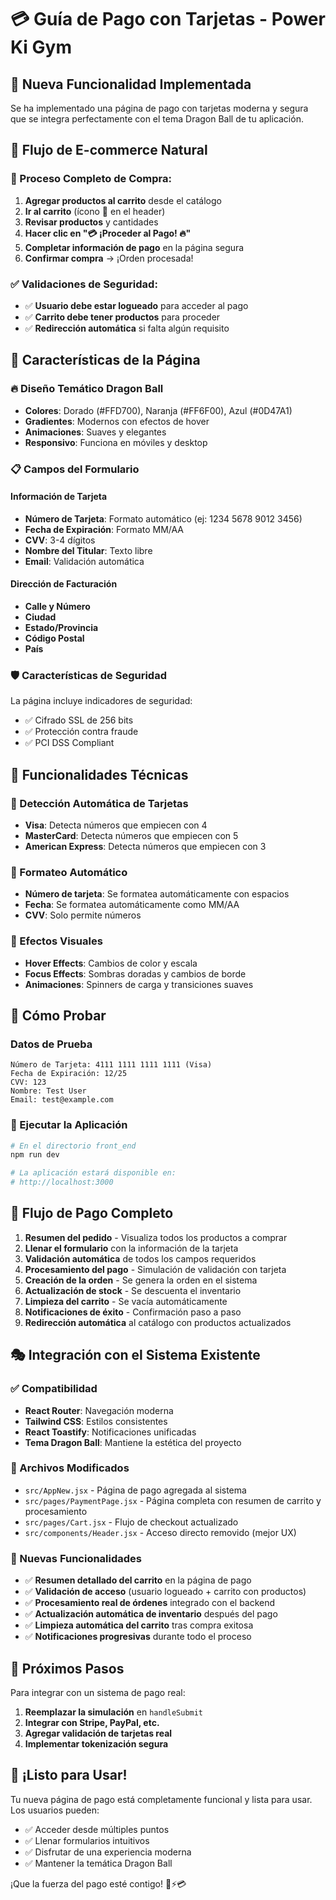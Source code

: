 # 💳 Guía de Pago con Tarjetas - Power Ki Gym

## 🚀 Nueva Funcionalidad Implementada

Se ha implementado una página de pago con tarjetas moderna y segura que se integra perfectamente con el tema Dragon Ball de tu aplicación.

## 📍 Flujo de E-commerce Natural

### 🛒 Proceso Completo de Compra:
1. **Agregar productos al carrito** desde el catálogo
2. **Ir al carrito** (ícono 🛒 en el header)
3. **Revisar productos** y cantidades
4. **Hacer clic en "💳 ¡Proceder al Pago! 🔥"**
5. **Completar información de pago** en la página segura
6. **Confirmar compra** → ¡Orden procesada!

### ✅ Validaciones de Seguridad:
- ✅ **Usuario debe estar logueado** para acceder al pago
- ✅ **Carrito debe tener productos** para proceder
- ✅ **Redirección automática** si falta algún requisito

## 🎨 Características de la Página

### 🔥 Diseño Temático Dragon Ball
- **Colores**: Dorado (#FFD700), Naranja (#FF6F00), Azul (#0D47A1)
- **Gradientes**: Modernos con efectos de hover
- **Animaciones**: Suaves y elegantes
- **Responsivo**: Funciona en móviles y desktop

### 📋 Campos del Formulario

#### Información de Tarjeta
- **Número de Tarjeta**: Formato automático (ej: 1234 5678 9012 3456)
- **Fecha de Expiración**: Formato MM/AA
- **CVV**: 3-4 dígitos
- **Nombre del Titular**: Texto libre
- **Email**: Validación automática

#### Dirección de Facturación
- **Calle y Número**
- **Ciudad**
- **Estado/Provincia**
- **Código Postal**
- **País**

### 🛡️ Características de Seguridad

La página incluye indicadores de seguridad:
- ✅ Cifrado SSL de 256 bits
- ✅ Protección contra fraude
- ✅ PCI DSS Compliant

## 🔧 Funcionalidades Técnicas

### 🎯 Detección Automática de Tarjetas
- **Visa**: Detecta números que empiecen con 4
- **MasterCard**: Detecta números que empiecen con 5
- **American Express**: Detecta números que empiecen con 3

### 📱 Formateo Automático
- **Número de tarjeta**: Se formatea automáticamente con espacios
- **Fecha**: Se formatea automáticamente como MM/AA
- **CVV**: Solo permite números

### 🎨 Efectos Visuales
- **Hover Effects**: Cambios de color y escala
- **Focus Effects**: Sombras doradas y cambios de borde
- **Animaciones**: Spinners de carga y transiciones suaves

## 🧪 Cómo Probar

### Datos de Prueba
```
Número de Tarjeta: 4111 1111 1111 1111 (Visa)
Fecha de Expiración: 12/25
CVV: 123
Nombre: Test User
Email: test@example.com
```

### 🚀 Ejecutar la Aplicación
```bash
# En el directorio front_end
npm run dev

# La aplicación estará disponible en:
# http://localhost:3000
```

## 🔄 Flujo de Pago Completo

1. **Resumen del pedido** - Visualiza todos los productos a comprar
2. **Llenar el formulario** con la información de la tarjeta
3. **Validación automática** de todos los campos requeridos
4. **Procesamiento del pago** - Simulación de validación con tarjeta
5. **Creación de la orden** - Se genera la orden en el sistema
6. **Actualización de stock** - Se descuenta el inventario
7. **Limpieza del carrito** - Se vacía automáticamente
8. **Notificaciones de éxito** - Confirmación paso a paso
9. **Redirección automática** al catálogo con productos actualizados

## 🎭 Integración con el Sistema Existente

### ✅ Compatibilidad
- **React Router**: Navegación moderna
- **Tailwind CSS**: Estilos consistentes
- **React Toastify**: Notificaciones unificadas
- **Tema Dragon Ball**: Mantiene la estética del proyecto

### 📁 Archivos Modificados
- `src/AppNew.jsx` - Página de pago agregada al sistema
- `src/pages/PaymentPage.jsx` - Página completa con resumen de carrito y procesamiento
- `src/pages/Cart.jsx` - Flujo de checkout actualizado
- `src/components/Header.jsx` - Acceso directo removido (mejor UX)

### 🎯 Nuevas Funcionalidades
- ✅ **Resumen detallado del carrito** en la página de pago
- ✅ **Validación de acceso** (usuario logueado + carrito con productos)
- ✅ **Procesamiento real de órdenes** integrado con el backend
- ✅ **Actualización automática de inventario** después del pago
- ✅ **Limpieza automática del carrito** tras compra exitosa
- ✅ **Notificaciones progresivas** durante todo el proceso

## 🚀 Próximos Pasos

Para integrar con un sistema de pago real:

1. **Reemplazar la simulación** en `handleSubmit`
2. **Integrar con Stripe, PayPal, etc.**
3. **Agregar validación de tarjetas real**
4. **Implementar tokenización segura**

## 🎉 ¡Listo para Usar!

Tu nueva página de pago está completamente funcional y lista para usar. Los usuarios pueden:
- ✅ Acceder desde múltiples puntos
- ✅ Llenar formularios intuitivos
- ✅ Disfrutar de una experiencia moderna
- ✅ Mantener la temática Dragon Ball

¡Que la fuerza del pago esté contigo! 🐉⚡💳 